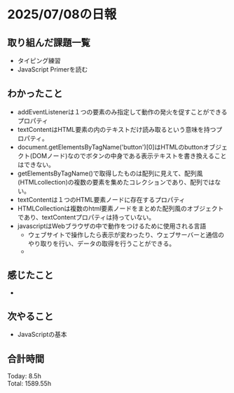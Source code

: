 # 2025/07/08の日報
## 取り組んだ課題一覧
* タイピング練習
* JavaScript Primerを読む
## わかったこと 
*  addEventListenerは１つの要素のみ指定して動作の発火を促すことができるプロパティ
*  textContentはHTML要素の内のテキストだけ読み取るという意味を持つプロパティ。
*  document.getElementsByTagName('button')[0]はHTMLのbuttonオブジェクト(DOMノード)なのでボタンの中身である表示テキストを書き換えることはできない。
*  getElementsByTagName()で取得したものは配列に見えて、配列風(HTMLcollection)の複数の要素を集めたコレクションであり、配列ではない。
* textContentは１つのHTML要素ノードに存在するプロパティ
* HTMLCollectionは複数のhtml要素ノードをまとめた配列風のオブジェクトであり、textContentプロパティは持っていない。
* javascriptはWebブラウザの中で動作をつけるために使用される言語
  *  ウェブサイトで操作したら表示が変わったり、ウェブサーバーと通信のやり取りを行い、データの取得を行うことができる。
  *     
## 感じたこと
* 
## 次やること
* JavaScriptの基本
##  合計時間 
Today: 8.5h<br>
Total: 1589.55h
